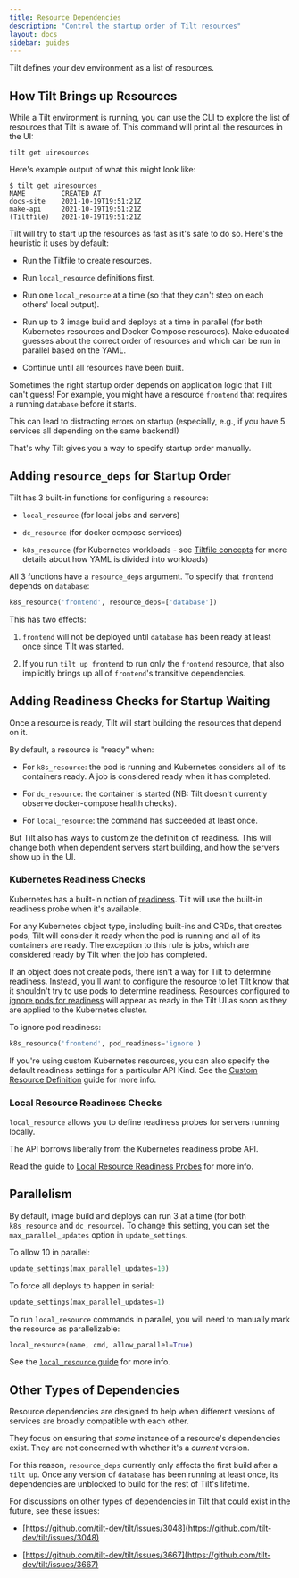 ```yaml
---
title: Resource Dependencies
description: "Control the startup order of Tilt resources"
layout: docs
sidebar: guides
---
```


Tilt defines your dev environment as a list of resources.

## How Tilt Brings up Resources

While a Tilt environment is running, you can use the CLI to explore the list of
resources that Tilt is aware of. This command will print all the resources in the UI:

```
tilt get uiresources
```

Here's example output of what this might look like:

```shell
$ tilt get uiresources
NAME         CREATED AT
docs-site    2021-10-19T19:51:21Z
make-api     2021-10-19T19:51:21Z
(Tiltfile)   2021-10-19T19:51:21Z
```

Tilt will try to start up the resources as fast as it's safe to do so. Here's
the heuristic it uses by default:

- Run the Tiltfile to create resources.

- Run `local_resource` definitions first.

- Run one `local_resource` at a time (so that they can't step on each others'
  local output).

- Run up to 3 image build and deploys at a time in parallel (for both Kubernetes
  resources and Docker Compose resources). Make educated guesses about the
  correct order of resources and which can be run in parallel based on the YAML.

- Continue until all resources have been built. 

Sometimes the right startup order depends on application logic that Tilt can't guess!
For example, you might have a resource `frontend` that requires a running `database`
before it starts.

This can lead to distracting errors on startup (especially, e.g., if you have 5
services all depending on the same backend!)

That's why Tilt gives you a way to specify startup order manually.

## Adding `resource_deps` for Startup Order

Tilt has 3 built-in functions for configuring a resource:

- `local_resource` (for local jobs and servers)

- `dc_resource` (for docker compose services)

- `k8s_resource` (for Kubernetes workloads - see [Tiltfile concepts](tiltfile_concepts.html) for more details about how YAML is divided into workloads)

All 3 functions have a `resource_deps` argument. To specify that `frontend` depends on `database`:

```python
k8s_resource('frontend', resource_deps=['database'])
```

This has two effects:

1. `frontend` will not be deployed until `database` has been ready at least once
    since Tilt was started.
    
2. If you run `tilt up frontend` to run only the `frontend` resource,
    that also implicitly brings up all of `frontend`'s transitive dependencies.

## Adding Readiness Checks for Startup Waiting

Once a resource is ready, Tilt will start building the resources that depend on it.

By default, a resource is "ready" when:

- For `k8s_resource`: the pod is running and Kubernetes considers all of its containers ready. A job is considered ready when it has completed.

- For `dc_resource`: the container is started (NB: Tilt doesn't currently observe docker-compose health checks).

- For `local_resource`: the command has succeeded at least once.

But Tilt also has ways to customize the definition of readiness. This will change both
when dependent servers start building, and how the servers show up in the UI.

### Kubernetes Readiness Checks

Kubernetes has a built-in notion of
[readiness](https://kubernetes.io/docs/tasks/configure-pod-container/configure-liveness-readiness-startup-probes/#define-readiness-probes).
Tilt will use the built-in readiness probe when it's available.

For any Kubernetes object type, including built-ins and CRDs, that creates pods,
Tilt will consider it ready when the pod is running and all of its containers
are ready. The exception to this rule is jobs, which are considered ready by Tilt when
the job has completed.

If an object does not create pods, there isn't a way for Tilt to determine readiness.
Instead, you'll want to configure the resource to let Tilt know that it shouldn't
try to use pods to determine readiness. Resources configured to [ignore pods
for readiness](api.html#api.k8s_resource) will appear as ready in the Tilt UI 
as soon as they are applied to the Kubernetes cluster.

To ignore pod readiness:

```python
k8s_resource('frontend', pod_readiness='ignore')
```

If you're using custom Kubernetes resources, you can also specify the default
readiness settings for a particular API Kind. See the [Custom Resource
Definition](custom_resource.html) guide for more info.

### Local Resource Readiness Checks

`local_resource` allows you to define readiness probes for servers running locally.

The API borrows liberally from the Kubernetes readiness probe API.

Read the guide to [Local Resource Readiness Probes](local_resource.html#readiness_probe) for more info.

## Parallelism

By default, image build and deploys can run 3 at a time (for both `k8s_resource` and `dc_resource`). To change this setting, you can set the `max_parallel_updates` option in `update_settings`.

To allow 10 in parallel:

```python
update_settings(max_parallel_updates=10)
```

To force all deploys to happen in serial:

```python
update_settings(max_parallel_updates=1)
```

To run `local_resource` commands in parallel, you will need to manually mark the resource
as parallelizable:

```python
local_resource(name, cmd, allow_parallel=True)
```

See the [`local_resource` guide](local_resource.html) for more info.

## Other Types of Dependencies

Resource dependencies are designed to help when different versions
of services are broadly compatible with each other.

They focus on ensuring that *some* instance of a resource's dependencies exist.
They are not concerned with whether it's a *current* version. 

For this reason, `resource_deps` currently only affects the first build after a
`tilt up`.  Once any version of `database` has been running at least once, its
dependencies are unblocked to build for the rest of Tilt's lifetime.

For discussions on other types of dependencies in Tilt that could exist in the future, see these issues:

- [https://github.com/tilt-dev/tilt/issues/3048](https://github.com/tilt-dev/tilt/issues/3048)

- [https://github.com/tilt-dev/tilt/issues/3667](https://github.com/tilt-dev/tilt/issues/3667)
